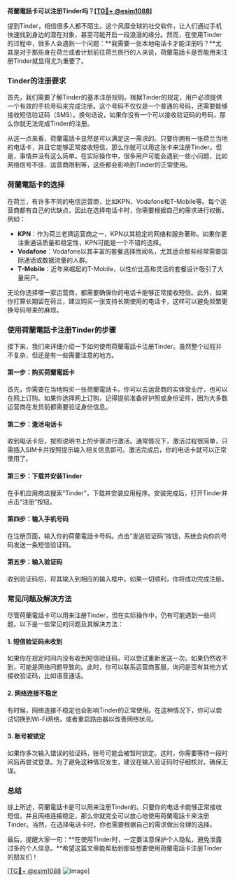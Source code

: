**荷蘭電話卡可以注册Tinder吗？[[TG💪+ @esim1088](https://t.me/s/esim1088)]**

提到Tinder，相信很多人都不陌生。这个风靡全球的社交软件，让人们通过手机快速找到身边的潜在对象，甚至可能开启一段浪漫的缘分。然而，在使用Tinder的过程中，很多人会遇到一个问题：**我需要一张本地电话卡才能注册吗？**尤其是对于那些身在荷兰或者计划前往荷兰旅行的人来说，荷蘭電話卡是否能用来注册Tinder就显得尤为重要了。

### Tinder的注册要求

首先，我们需要了解Tinder的基本注册规则。根据Tinder的规定，用户必须提供一个有效的手机号码来完成注册。这个号码不仅仅是一个普通的号码，还需要能够接收短信验证码（SMS）。换句话说，如果你没有一个可以接收验证码的号码，那么你就无法完成Tinder的注册。

从这一点来看，荷蘭電話卡显然是可以满足这一需求的。只要你拥有一张荷兰当地的电话卡，并且它能够正常接收短信，那么你就可以用这张卡来注册Tinder。但是，事情并没有这么简单。在实际操作中，很多用户可能会遇到一些小问题，比如网络信号不佳、运营商限制等，这些都会影响到Tinder的正常使用。

### 荷蘭電話卡的选择

在荷兰，有许多不同的电信运营商，比如KPN、Vodafone和T-Mobile等。每个运营商都有自己的优缺点，因此在选择电话卡时，你需要根据自己的需求进行权衡。例如：

- **KPN**：作为荷兰老牌运营商之一，KPN以其稳定的网络和服务著称。如果你更注重通话质量和稳定性，KPN可能是一个不错的选择。
- **Vodafone**：Vodafone以其丰富的套餐选择而闻名，尤其适合那些经常需要国际通话或数据流量的人群。
- **T-Mobile**：近年来崛起的T-Mobile，以性价比高和灵活的套餐设计吸引了大量用户。

无论你选择哪一家运营商，都需要确保你的电话卡能够正常接收短信。此外，如果你打算长期留在荷兰，建议购买一张支持长期使用的电话卡，这样可以避免频繁更换号码带来的麻烦。

### 使用荷蘭電話卡注册Tinder的步骤

接下来，我们来详细介绍一下如何使用荷蘭電話卡注册Tinder。虽然整个过程并不复杂，但还是有一些需要注意的地方。

#### 第一步：购买荷蘭電話卡

首先，你需要在当地购买一张荷蘭電話卡。你可以去运营商的实体营业厅，也可以在网上订购。如果你选择网上订购，记得提前准备好护照或身份证件，因为大多数运营商在发货前都需要验证身份信息。

#### 第二步：激活电话卡

收到电话卡后，按照说明书上的步骤进行激活。通常情况下，激活过程很简单，只需插入SIM卡并按照提示输入相关信息即可。激活完成后，你的电话卡就可以正常使用了。

#### 第三步：下载并安装Tinder

在手机应用商店搜索“Tinder”，下载并安装应用程序。安装完成后，打开Tinder并点击“注册”按钮。

#### 第四步：输入手机号码

在注册页面，输入你的荷蘭電話卡号码。点击“发送验证码”按钮，系统会向你的号码发送一条短信验证码。

#### 第五步：输入验证码

收到验证码后，将其输入到相应的输入框中。如果一切顺利，你将成功完成注册。

### 常见问题及解决方法

尽管荷蘭電話卡可以用来注册Tinder，但在实际操作中，仍有可能遇到一些问题。以下是一些常见的问题及其解决方法：

#### 1. 短信验证码未收到

如果你在规定时间内没有收到短信验证码，可以尝试重新发送一次。如果仍然收不到，可能是网络问题导致的。此时，你可以联系运营商客服，询问是否有其他方式接收验证码，比如语音通话。

#### 2. 网络连接不稳定

有时候，网络连接不稳定也会影响Tinder的正常使用。在这种情况下，你可以尝试切换到Wi-Fi网络，或者重启路由器以改善网络状况。

#### 3. 账号被锁定

如果你多次输入错误的验证码，账号可能会被暂时锁定。这时，你需要等待一段时间后再尝试登录。为了避免这种情况发生，建议在输入验证码时仔细核对，确保无误。

### 总结

综上所述，荷蘭電話卡是可以用来注册Tinder的。只要你的电话卡能够正常接收短信，并且网络连接稳定，那么你就完全可以放心地使用荷蘭電話卡来注册Tinder。当然，在选择电话卡时，你也需要根据自己的需求做出合理的选择。

最后，提醒大家一句：**在使用Tinder时，一定要注意保护个人隐私，避免泄露过多的个人信息。**希望这篇文章能帮助到那些想要使用荷蘭電話卡注册Tinder的朋友们！

[[TG💪+ @esim1088](https://t.me/s/esim1088) ![Image](https://i.postimg.cc/4NQfJmqS/Snipaste-2025-05-13-00-14-12.png)]